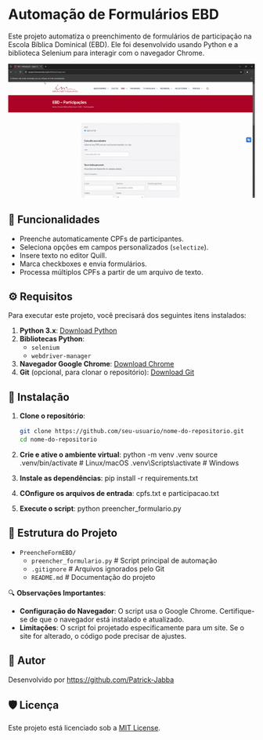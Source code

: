 # Automação de Formulários EBD

Este projeto automatiza o preenchimento de formulários de participação na Escola Bíblica Dominical (EBD). Ele foi desenvolvido usando Python e a biblioteca Selenium para interagir com o navegador Chrome.

![Demonstração](https://github.com/Patrick-Jabba/PreencheFormEBD/blob/main/demo.gif)

## 🌟 Funcionalidades

- Preenche automaticamente CPFs de participantes.
- Seleciona opções em campos personalizados (`selectize`).
- Insere texto no editor Quill.
- Marca checkboxes e envia formulários.
- Processa múltiplos CPFs a partir de um arquivo de texto.

## ⚙️ Requisitos

Para executar este projeto, você precisará dos seguintes itens instalados:

1. **Python 3.x**: [Download Python](https://www.python.org/downloads/)
2. **Bibliotecas Python**:
   - `selenium`
   - `webdriver-manager`
3. **Navegador Google Chrome**: [Download Chrome](https://www.google.com/chrome/)
4. **Git** (opcional, para clonar o repositório): [Download Git](https://git-scm.com/)

## 🚀 Instalação

1. **Clone o repositório**:
   ```bash
   git clone https://github.com/seu-usuario/nome-do-repositorio.git
   cd nome-do-repositorio

2. **Crie e ative o ambiente virtual**:
   python -m venv .venv
   source .venv/bin/activate  # Linux/macOS
   .venv\Scripts\activate     # Windows

3. **Instale as dependências**:
   pip install -r requirements.txt

4. **COnfigure os arquivos de entrada**:
   cpfs.txt e participacao.txt

5. **Execute o script**:
   python preencher_formulario.py

## 📂 Estrutura do Projeto

- `PreencheFormEBD/`
    - `preencher_formulario.py` # Script principal de automação
    - `.gitignore`             # Arquivos ignorados pelo Git
    - `README.md`              # Documentação do projeto

🔍 **Observações Importantes**:
- **Configuração do Navegador**: O script usa o Google Chrome. Certifique-se de que o navegador está instalado e atualizado.
- **Limitações**: O script foi projetado especificamente para um site. Se o site for alterado, o código pode precisar de ajustes.

## 👤 Autor

Desenvolvido por https://github.com/Patrick-Jabba

## 🛡️ Licença

Este projeto está licenciado sob a [MIT License](LICENSE).